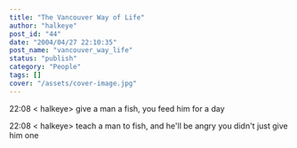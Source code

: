 ```yaml
---
title: "The Vancouver Way of Life"
author: "halkeye"
post_id: "44"
date: "2004/04/27 22:10:35"
post_name: "vancouver_way_life"
status: "publish"
category: "People"
tags: []
cover: "/assets/cover-image.jpg"
---
```


22:08 &lt; halkeye&gt; give a man a fish, you feed him for a day  

22:08 &lt; halkeye&gt; teach a man to fish, and he'll be angry you didn't just give him one
